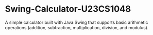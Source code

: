 # Swing-Calculator-U23CS1048
A simple calculator built with Java Swing that supports basic arithmetic operations (addition, subtraction, multiplication, division, and modulus).
